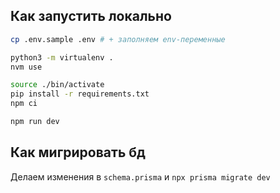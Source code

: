 ## Как запустить локально

```sh
cp .env.sample .env # + заполняем env-переменные

python3 -m virtualenv .
nvm use

source ./bin/activate
pip install -r requirements.txt
npm ci

npm run dev
```

## Как мигрировать бд

Делаем изменения в `schema.prisma` и `npx prisma migrate dev`
